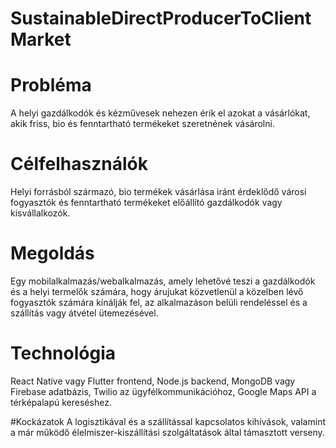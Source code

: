 ﻿# SustainableDirectProducerToClientMarket

# Probléma
A helyi gazdálkodók és kézművesek nehezen érik el azokat a vásárlókat, akik friss, bio és fenntartható termékeket szeretnének vásárolni.

# Célfelhasználók 
Helyi forrásból származó, bio termékek vásárlása iránt érdeklődő városi fogyasztók és fenntartható termékeket előállító gazdálkodók vagy kisvállalkozók.

# Megoldás 
Egy mobilalkalmazás/webalkalmazás, amely lehetővé teszi a gazdálkodók és a helyi termelők számára, hogy árujukat közvetlenül a közelben lévő fogyasztók számára kínálják fel, az alkalmazáson belüli rendeléssel és a szállítás vagy átvétel ütemezésével.

# Technológia 
React Native vagy Flutter frontend, Node.js backend, MongoDB vagy Firebase adatbázis, Twilio az ügyfélkommunikációhoz, Google Maps API a térképalapú kereséshez.

#Kockázatok
A logisztikával és a szállítással kapcsolatos kihívások, valamint a már működő élelmiszer-kiszállítási szolgáltatások által támasztott verseny.
